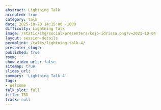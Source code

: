 ```yaml
---
abstract: Lightning Talk
accepted: true
category: talk
date: 2025-10-20 14:15:00 -1000
difficulty: Lightning Talk
image: /static/img/social/presenters/kojo-idrissa.png?v=2021-10-04
layout: session-details
permalink: /talks/lightning-talk-4/
presenter_slugs:
published: true
room: ''
show_video_urls: false
sitemap: true
slides_url: ''
summary: 'Lightning Talk 4'
tags:
- Welcome
talk_slot: full
title: TBD
track: null
---
```

